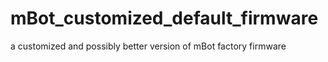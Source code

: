 # mBot_customized_default_firmware
a customized and possibly better version of mBot factory firmware
